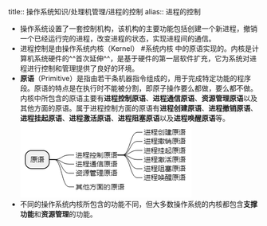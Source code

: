 title:: 操作系统知识/处理机管理/进程的控制
alias:: 进程的控制

- 操作系统设置了一套控制机构，该机构的主要功能包括创建一个新进程，撤销一个已经运行完的进程，改变进程的状态，实现进程间的通信。
- 进程控制是由操作系统内核（Kernel） #系统内核 中的原语实现的。内核是计算机系统硬件的^^首次延伸^^，是基于硬件的第一层软件扩充，它为系统对进程进行控制和管理提供了良好的环境。
- **原语**（Primitive）是指由若干条机器指令组成的，用于完成特定功能的程序段。原语的特点是在执行时不能被分割，即原子操作要么都做，要么都不做。内核中所包含的原语主要有**进程控制原语**、**进程通信原语**、**资源管理原语**以及其他方面的原语。属于进程控制方面的原语有**进程创建原语**、**进程撤销原语**、**进程挂起原语**、**进程激活原语**、**进程阻塞原语**以及**进程唤醒原语**等。
  ![image.png](../assets/image_1648969703310_0.png)
- 不同的操作系统内核所包含的功能不同，但大多数操作系统的内核都包含**支撑功能**和**资源管理**的功能。